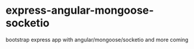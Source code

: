 express-angular-mongoose-socketio
=================================

bootstrap express app with angular/mongoose/socketio and more coming
